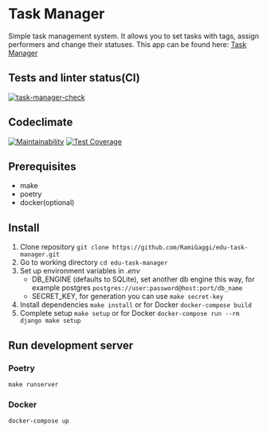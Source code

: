 # Task Manager

Simple task management system. It allows you to set tasks with tags, assign performers and change their statuses.
This app can be found here: [Task Manager](https://task-manager-1085.herokuapp.com/)

## Tests and linter status(CI)

[![task-manager-check](https://github.com/RamiGaggi/python-project-lvl4/actions/workflows/task-manager-check.yml/badge.svg)](https://github.com/RamiGaggi/python-project-lvl4/actions/workflows/task-manager-check.yml)

## Codeclimate

[![Maintainability](https://api.codeclimate.com/v1/badges/3549747d7c3402b3597e/maintainability)](https://codeclimate.com/github/RamiGaggi/edu-task-manager/maintainability)
[![Test Coverage](https://api.codeclimate.com/v1/badges/3549747d7c3402b3597e/test_coverage)](https://codeclimate.com/github/RamiGaggi/edu-task-manager/test_coverage)

## Prerequisites

- make
- poetry
- docker(optional)

## Install

1) Clone repository ```git clone https://github.com/RamiGaggi/edu-task-manager.git```
2) Go to working directory ```cd edu-task-manager```
3) Set up environment variables in  *.env*
   - DB_ENGINE (defaults to SQLite), set another db engine this way, for example postgres `postgres://user:password@host:port/db_name`
   - SECRET_KEY, for generation you can use `make secret-key`
4) Install dependencies ```make install``` or for Docker ```docker-compose build```
5) Сomplete setup `make setup` or for Docker ```docker-compose run --rm django make setup```

## Run development server

### Poetry

```
make runserver
```

### Docker

```
docker-compose up
```
